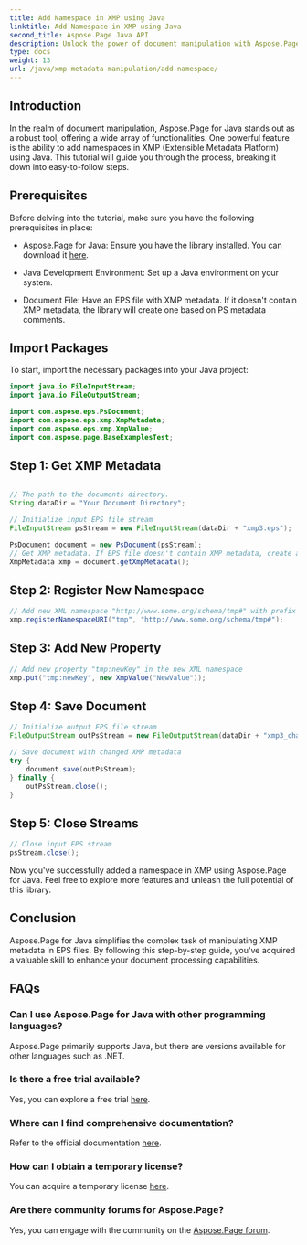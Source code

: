 ```yaml
---
title: Add Namespace in XMP using Java
linktitle: Add Namespace in XMP using Java
second_title: Aspose.Page Java API
description: Unlock the power of document manipulation with Aspose.Page for Java. Learn to add XMP namespaces effortlessly in this comprehensive guide.
type: docs
weight: 13
url: /java/xmp-metadata-manipulation/add-namespace/
---
```


## Introduction

In the realm of document manipulation, Aspose.Page for Java stands out as a robust tool, offering a wide array of functionalities. One powerful feature is the ability to add namespaces in XMP (Extensible Metadata Platform) using Java. This tutorial will guide you through the process, breaking it down into easy-to-follow steps.

## Prerequisites

Before delving into the tutorial, make sure you have the following prerequisites in place:

- Aspose.Page for Java: Ensure you have the library installed. You can download it [here](https://releases.aspose.com/page/java/).

- Java Development Environment: Set up a Java environment on your system.

- Document File: Have an EPS file with XMP metadata. If it doesn't contain XMP metadata, the library will create one based on PS metadata comments.

## Import Packages

To start, import the necessary packages into your Java project:

```java
import java.io.FileInputStream;
import java.io.FileOutputStream;

import com.aspose.eps.PsDocument;
import com.aspose.eps.xmp.XmpMetadata;
import com.aspose.eps.xmp.XmpValue;
import com.aspose.page.BaseExamplesTest;
```

## Step 1: Get XMP Metadata

```java

// The path to the documents directory.
String dataDir = "Your Document Directory";

// Initialize input EPS file stream
FileInputStream psStream = new FileInputStream(dataDir + "xmp3.eps");

PsDocument document = new PsDocument(psStream);
// Get XMP metadata. If EPS file doesn't contain XMP metadata, create a new one filled with values from PS metadata comments (%%Creator, %%CreateDate, %%Title, etc.)
XmpMetadata xmp = document.getXmpMetadata();
```

## Step 2: Register New Namespace

```java
// Add new XML namespace "http://www.some.org/schema/tmp#" with prefix "tmp"
xmp.registerNamespaceURI("tmp", "http://www.some.org/schema/tmp#");
```

## Step 3: Add New Property

```java
// Add new property "tmp:newKey" in the new XML namespace
xmp.put("tmp:newKey", new XmpValue("NewValue"));
```

## Step 4: Save Document

```java
// Initialize output EPS file stream
FileOutputStream outPsStream = new FileOutputStream(dataDir + "xmp3_changed.eps");

// Save document with changed XMP metadata
try {
    document.save(outPsStream);
} finally {
    outPsStream.close();
}
```

## Step 5: Close Streams

```java
// Close input EPS stream
psStream.close();
```

Now you've successfully added a namespace in XMP using Aspose.Page for Java. Feel free to explore more features and unleash the full potential of this library.

## Conclusion

Aspose.Page for Java simplifies the complex task of manipulating XMP metadata in EPS files. By following this step-by-step guide, you've acquired a valuable skill to enhance your document processing capabilities.

## FAQs

### Can I use Aspose.Page for Java with other programming languages?
Aspose.Page primarily supports Java, but there are versions available for other languages such as .NET.

### Is there a free trial available?
Yes, you can explore a free trial [here](https://releases.aspose.com/).

### Where can I find comprehensive documentation?
Refer to the official documentation [here](https://reference.aspose.com/page/java/).

### How can I obtain a temporary license?
You can acquire a temporary license [here](https://purchase.aspose.com/temporary-license/).

### Are there community forums for Aspose.Page?
Yes, you can engage with the community on the [Aspose.Page forum](https://forum.aspose.com/c/page/39).
